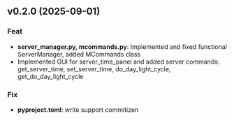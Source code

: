 ## v0.2.0 (2025-09-01)

### Feat

- **server_manager.py, mcommands.py**: Implemented and fixed functional ServerManager, added MCommands class
- Implemented GUI for server_time_panel and added server commands: get_server_time, set_server_time, do_day_light_cycle, get_do_day_light_cycle

### Fix

- **pyproject.toml**: write support commitizen
